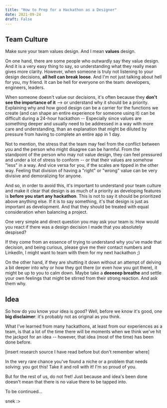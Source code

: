 ```yaml
---
title: "How to Prep for a Hackathon as a Designer"
date: 2021-09-24
draft: False
---
```


## Team Culture
Make sure your team values design. And I mean **values** design. 

On one hand, there are some people who outwardly say they value design. And it is a very easy thing to say, so understanding what they really mean gives more clarity. However, when someone is truly not listening to your design decisions, **all hell can break loose**. And I'm not just talking about hell for you, my friend. It can be hell for everyone on the team: developers, engineers, leaders.

When someone doesn't value our decisions, it's often because they **don't see the importance of it** --> or understand why it should be a priority. Explaining why and how good design can be a carrier for the functions we create (and can shape an entire experience for someone using it) can be difficult during a 24-hour hackathon -- Especially since values are something deeper and usually need to be addressed in a way with more care and understanding, than an explanation that might be diluted by pressure from having to complete an entire app in 1 day.

Not to mention, the stress that the team may feel from the conflict between you and the person who might disagree can be harmful. From the standpoint of the person who may not value design, they can feel pressured and under a lot of stress to conform -- or that their values are somehow "less" in a way. And vice versa for you, if the scales are tipped in the other way. Feeling that division of having a "right" or "wrong" value can be very divisive and demoralizing for anyone. 

And so, in order to avoid this, it's important to understand your team culture and make it clear that design is as much of a priority as developing features is **before you start any hackathon**. This is not to say it should be prioritized above anything else. If it is to say something, it's that design is just as important as development. And that they should be treated with equal consideration when balancing a project.

One very simple and direct question you may ask your team is: How would you react if there was a design decision I made that you absolutely despised?

If they come from an essence of trying to understand why you've made that decision, and being curious, please give me their contact numbers and LinkedIn, I might want to team with them for my next hackathon ;)

On the other hand, if they are shutting it down without an attempt of delving a bit deeper into why or how they got there (or even how you got there), it might be up to you to calm down. Maybe take a **deeeeep breathe** and settle your own feelings that might be stirred from their strong reaction. And ask them why.


## Idea
So how do you know your idea is good? Well, before we know it's good, one **big disclaimer**: it's probably not as original as you think.

What I've learned from many hackathons, at least from our experiences as a team, is that a lot of the time there will be moments when we think we've hit the jackpot for an idea -- however, that idea (most of the time) has been done before.

[insert research source I have read before but don't remember where]

In the very rare chance you've found a niche or a problem that needs solving: you got this! Take it and roll with it! I'm so proud of you.

But for the rest of us, do not fret! Just because and idea's been done doesn't mean that there is no value there to be tapped into.

To be continued...

snek :>